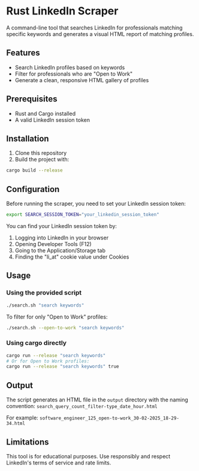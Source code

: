 # Rust LinkedIn Scraper

A command-line tool that searches LinkedIn for professionals matching specific keywords and generates a visual HTML report of matching profiles.

## Features

- Search LinkedIn profiles based on keywords
- Filter for professionals who are "Open to Work"
- Generate a clean, responsive HTML gallery of profiles

## Prerequisites

- Rust and Cargo installed
- A valid LinkedIn session token

## Installation

1. Clone this repository
2. Build the project with:

```bash
cargo build --release
```

## Configuration

Before running the scraper, you need to set your LinkedIn session token:

```bash
export SEARCH_SESSION_TOKEN="your_linkedin_session_token"
```

You can find your LinkedIn session token by:

1. Logging into LinkedIn in your browser
2. Opening Developer Tools (F12)
3. Going to the Application/Storage tab
4. Finding the "li_at" cookie value under Cookies

## Usage

### Using the provided script

```bash
./search.sh "search keywords"
```

To filter for only "Open to Work" profiles:

```bash
./search.sh --open-to-work "search keywords"
```

### Using cargo directly

```bash
cargo run --release "search keywords"
# Or for Open to Work profiles:
cargo run --release "search keywords" true
```

## Output

The script generates an HTML file in the `output` directory with the naming convention:
`search_query_count_filter-type_date_hour.html`

For example: `software_engineer_125_open-to-work_30-02-2025_18-29-34.html`

## Limitations

This tool is for educational purposes. Use responsibly and respect LinkedIn's terms of service and rate limits.
